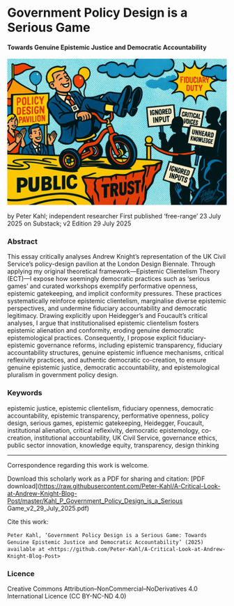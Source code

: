 # Government Policy Design is a Serious Game

#### Towards Genuine Epistemic Justice and Democratic Accountability

![alt text](https://github.com/Peter-Kahl/A-Critical-Look-at-Andrew-Knight-Blog-Post/blob/main/policy_design_pavilion.jpg?raw=true)

by Peter Kahl; independent researcher
First published ‘free-range’ 23 July 2025 on Substack; v2 Edition 29 July 2025

### Abstract

This essay critically analyses Andrew Knight’s representation of the UK Civil Service’s policy-design pavilion at the London Design Biennale. Through applying my original theoretical framework—Epistemic Clientelism Theory (ECT)—I expose how seemingly democratic practices such as ‘serious games’ and curated workshops exemplify performative openness, epistemic gatekeeping, and implicit conformity pressures. These practices systematically reinforce epistemic clientelism, marginalise diverse epistemic perspectives, and undermine fiduciary accountability and democratic legitimacy. Drawing explicitly upon Heidegger’s and Foucault’s critical analyses, I argue that institutionalised epistemic clientelism fosters epistemic alienation and conformity, eroding genuine democratic epistemological practices. Consequently, I propose explicit fiduciary-epistemic governance reforms, including epistemic transparency, fiduciary accountability structures, genuine epistemic influence mechanisms, critical reflexivity practices, and authentic democratic co-creation, to ensure genuine epistemic justice, democratic accountability, and epistemological pluralism in government policy design.

### Keywords

epistemic justice, epistemic clientelism, fiduciary openness, democratic accountability, epistemic transparency, performative openness, policy design, serious games, epistemic gatekeeping, Heidegger, Foucault, institutional alienation, critical reflexivity, democratic epistemology, co-creation, institutional accountability, UK Civil Service, governance ethics, public sector innovation, knowledge equity, transparency, design thinking

---

Correspondence regarding this work is welcome.

Download this scholarly work as a PDF for sharing and citation: [PDF download](https://raw.githubusercontent.com/Peter-Kahl/A-Critical-Look-at-Andrew-Knight-Blog-Post/master/Kahl_P_Government_Policy_Design_is_a_Serious Game_v2_29_July_2025.pdf)

Cite this work:

```
Peter Kahl, ‘Government Policy Design is a Serious Game: Towards Genuine Epistemic Justice and Democratic Accountability’ (2025) available at <https://github.com/Peter-Kahl/A-Critical-Look-at-Andrew-Knight-Blog-Post>
```
### Licence
Creative Commons Attribution–NonCommercial–NoDerivatives 4.0 International Licence (CC BY-NC-ND 4.0)

